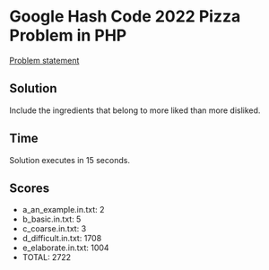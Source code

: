 # Google Hash Code 2022 Pizza Problem in PHP

[Problem statement](https://codingcompetitions.withgoogle.com/hashcode/round/00000000008f5ca9/00000000008f6f33)


## Solution
Include the ingredients that belong to more liked than more disliked.


## Time
Solution executes in 15 seconds.


## Scores
* a_an_example.in.txt: 2
* b_basic.in.txt: 5
* c_coarse.in.txt: 3
* d_difficult.in.txt: 1708
* e_elaborate.in.txt: 1004
* TOTAL: 2722
